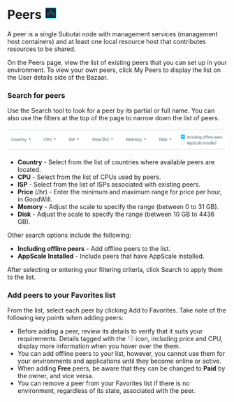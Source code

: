 # Peers ![Peers icon](https://github.com/MarilizaC/icons/blob/master/Icon-Peers.png)

A peer is a single Subutai node with management services (management host containers) and at least one local resource host that contributes resources to be shared.

On the Peers page, view the list of existing peers that you can set up in your environment. To view your own peers, click My Peers to display the list on the User details side of the Bazaar. 

### Search for peers
Use the Search tool to look for a peer by its partial or full name. You can also use the filters at the top of the page to narrow down the list of peers.

![Peers Filter](https://github.com/MarilizaC/icons/blob/master/Screenshot%20-%20PeersFilter.png)
- **Country** - Select from the list of countries where available peers are located.
- **CPU** - Select from the list of CPUs used by peers.
- **ISP** - Select from the list of ISPs associated with existing peers.
- **Price** (/hr) - Enter the minimum and maximum range for price per hour, in GoodWill.
- **Memory** - Adjust the scale to specify the range (between 0 to 31 GB).
- **Disk** - Adjust the scale to specify the range (between 10 GB to 4436 GB).

Other search options include the following:
- **Including offline peers** - Add offline peers to the list.
- **AppScale Installed** - Include peers that have AppScale installed.

After selecting or entering your filtering criteria, click Search to apply them to the list.

### Add peers to your Favorites list
From the list, select each peer by clicking Add to Favorites. Take note of the following key points when adding peers:
- Before adding a peer, review its details to verify that it suits your requirements. Details tagged with the ![Info icon](https://github.com/MarilizaC/icons/blob/master/Icon%20-%20Info.png) icon, including price and CPU, display more information when you hover over the them.
- You can add offline peers to your list, however, you cannot use them for your environments and applications until they become online or active.
- When adding **Free** peers, be aware that they can be changed to **Paid** by the owner, and vice versa.
- You can remove a peer from your Favorites list if there is no environment, regardless of its state, associated with the peer.
